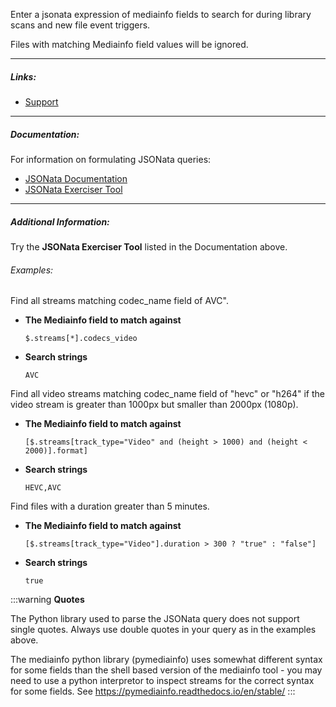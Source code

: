 
Enter a jsonata expression of mediainfo fields to search for during library scans and new file event triggers.

Files with matching Mediainfo field values will be ignored.

---

##### Links:

- [Support](https://unmanic.app/discord)

---

##### Documentation:

For information on formulating JSONata queries:
- [JSONata Documentation](https://docs.jsonata.org/overview.html)
- [JSONata Exerciser Tool](https://try.jsonata.org/pdNmg6BId)

---

##### Additional Information:

Try the **JSONata Exerciser Tool** listed in the Documentation above.

###### Examples:

Find all streams matching codec_name field of AVC".

  - **The Mediainfo field to match against**
    ```
    $.streams[*].codecs_video
    ```
  - **Search strings**
    ```
    AVC
    ```

Find all video streams matching codec_name field of "hevc" or "h264" if the video stream is greater than 1000px but smaller than 2000px (1080p).

  - **The Mediainfo field to match against**
    ```
    [$.streams[track_type="Video" and (height > 1000) and (height < 2000)].format]
    ```
  - **Search strings**
    ```
    HEVC,AVC
    ```

Find files with a duration greater than 5 minutes.

  - **The Mediainfo field to match against**
    ```
    [$.streams[track_type="Video"].duration > 300 ? "true" : "false"]
    ```
  - **Search strings**
    ```
    true
    ```

:::warning
**Quotes**

The Python library used to parse the JSONata query does not support single quotes. Always use double quotes in your query as in the examples above.

The mediainfo python library (pymediainfo) uses somewhat different syntax for some fields than the shell based version of the mediainfo tool - you may need to use a python interpretor to
inspect streams for the correct syntax for some fields.  See https://pymediainfo.readthedocs.io/en/stable/ 
:::
